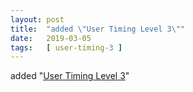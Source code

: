 ```yaml
---
layout: post
title:  "added \"User Timing Level 3\""
date:   2019-03-05
tags:   [ user-timing-3 ]
---
```


added "[User Timing Level 3](/spec/user-timing-3)"

